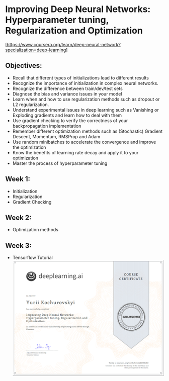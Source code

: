# Improving Deep Neural Networks: Hyperparameter tuning, Regularization and Optimization
[https://www.coursera.org/learn/deep-neural-network?specialization=deep-learning]

## Objectives:
  - Recall that different types of initializations lead to different results
  - Recognize the importance of initialization in complex neural networks.
  - Recognize the difference between train/dev/test sets
  - Diagnose the bias and variance issues in your model
  - Learn when and how to use regularization methods such as dropout or L2 regularization.
  - Understand experimental issues in deep learning such as Vanishing or Exploding gradients and learn how to deal with them
  - Use gradient checking to verify the correctness of your backpropagation implementation
  - Remember different optimization methods such as (Stochastic) Gradient Descent, Momentum, RMSProp and Adam
  - Use random minibatches to accelerate the convergence and improve the optimization
  - Know the benefits of learning rate decay and apply it to your optimization
  - Master the process of hyperparameter tuning
  
## Week 1:
 - Initialization
 - Regularization
 - Gradient Checking
 
 ## Week 2:
-   Optimization methods
 
 ## Week 3:
-   Tensorflow Tutorial
![Cert.](https://github.com/Kochurovskyi/Deep_Neural_Network_Projects/blob/main/Courses%20(COURSERA)/2.%20Improving%20Deep%20Neural%20Networks/cert.png)

